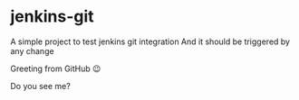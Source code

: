 # jenkins-git

A simple project to test jenkins git integration
And it should be triggered by any change

Greeting from GitHub 😉

Do you see me?
